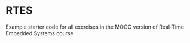# RTES
Example starter code for all exercises in the MOOC version of Real-Time Embedded Systems course
